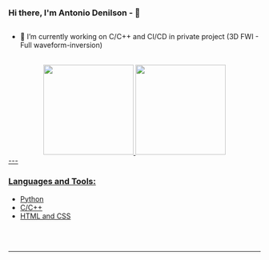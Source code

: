 ### Hi there, I'm Antonio Denilson - 👋

##
- 🔭 I’m currently working on C/C++ and CI/CD in private project (3D FWI  - Full waveform-inversion)
<!-- - 🌱 I’m currently learning  -->
<!-- - 👯 I’m looking to collaborate on ... -->
<!-- - 🤔 I’m looking for help with ... -->
<!-- - 💬 Ask me about ... -->
<!-- - 📫 How to reach me: ... -->
<!-- - 😄 Pronouns: ... -->
<!-- - ⚡ Fun fact: ... -->

<br/>
<div align="center">
  <a href="https://github.com/denilsonsouza">
  <img height="180em" src="https://github-readme-stats.vercel.app/api?username=denilsonsouza&show_icons=true&theme=dark&include_all_commits=true&count_private=true"/>
  <img height="180em" src="https://github-readme-stats.vercel.app/api/top-langs/?username=denilsonsouza&layout=compact&langs_count=7&theme=dark"/>
</div>
---

### Languages and Tools:
- Python
- C/C++
- HTML and CSS
<br/>
<br/>

---

<br/>
